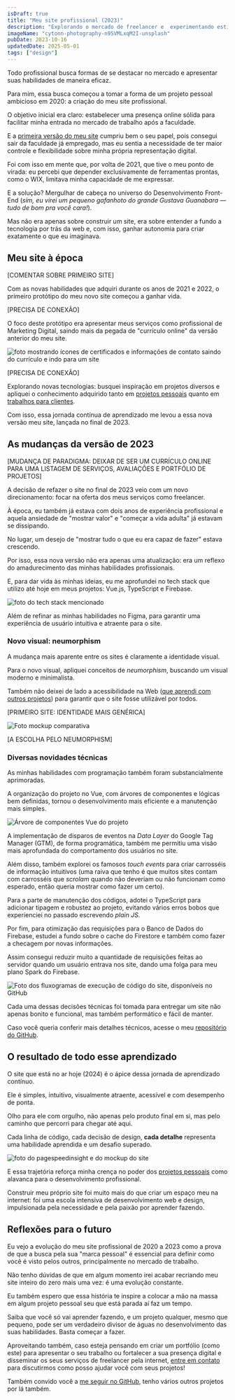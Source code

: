 ```yaml
---
isDraft: true
title: "Meu site profissional (2023)"
description: "Explorando o mercado de freelancer e  experimentando estilos visuais disruptivos no Web Design."
imageName: "cytonn-photography-n95VMLxqM2I-unsplash"
pubDate: 2023-10-16
updatedDate: 2025-05-01
tags: ["design"]
---
```


Todo profissional busca formas de se destacar no mercado e apresentar suas habilidades de maneira eficaz.

Para mim, essa busca começou a tomar a forma de um projeto pessoal ambicioso em 2020: a criação do meu site profissional.

O objetivo inicial era claro: estabelecer uma presença online sólida para facilitar minha entrada no mercado de trabalho após a faculdade.

E a [primeira versão do meu site](/portfolio/meu-site-profissional-2021) cumpriu bem o seu papel, pois consegui sair da faculdade já empregado, mas eu sentia a necessidade de ter maior controle e flexibilidade sobre minha própria representação digital.
 
Foi com isso em mente que, por volta de 2021, que tive o meu ponto de virada: eu percebi que depender exclusivamente de ferramentas prontas, como o WIX, limitava minha capacidade de me expressar.

E a solução? Mergulhar de cabeça no universo do Desenvolvimento Front-End (*sim, eu virei um pequeno gafanhoto do grande Gustava Guanabara — tudo de bom pra você cara!*).

Mas não era apenas sobre construir um site, era sobre entender a fundo a tecnologia por trás da web e, com isso, ganhar autonomia para criar exatamente o que eu imaginava.

## Meu site à época

[COMENTAR SOBRE PRIMEIRO SITE]

Com as novas habilidades que adquiri durante os anos de 2021 e 2022, o primeiro protótipo do meu novo site começou a ganhar vida.

[PRECISA DE CONEXÃO]

O foco deste protótipo era apresentar meus serviços como profissional de Marketing Digital, saindo mais da pegada de "currículo online" da versão anterior do meu site.

![foto mostrando ícones de certificados e informações de contato saindo do currículo e indo para um site](abc)

[PRECISA DE CONEXÃO]

Explorando novas tecnologias: busquei inspiração em projetos diversos e apliquei o conhecimento adquirido tanto em [projetos pessoais](/portfolio/programacao) quanto em [trabalhos para clientes](/trabalhos).

Com isso, essa jornada contínua de aprendizado me levou a essa nova versão meu site, lançada no final de 2023.

## As mudanças da versão de 2023

[MUDANÇA DE PARADIGMA: DEIXAR DE SER UM CURRÍCULO ONLINE PARA UMA LISTAGEM DE SERVIÇOS, AVALIAÇÕES E PORTFÓLIO DE PROJETOS]

A decisão de refazer o site no final de 2023 veio com um novo direcionamento: focar na oferta dos meus serviços como freelancer.

À época, eu também já estava com dois anos de experiência profissional e aquela ansiedade de "mostrar valor" e "começar a vida adulta" já estavam se dissipando.

No lugar, um desejo de "mostrar tudo o que eu era capaz de fazer" estava crescendo.

Por isso, essa nova versão não era apenas uma atualização: era um reflexo do amadurecimento das minhas habilidades profissionais.

E, para dar vida às minhas ideias, eu me aprofundei no tech stack que utilizo até hoje em meus projetos: Vue.js, TypeScript e Firebase.

![foto do tech stack mencionado](abc)

Além de refinar as minhas habilidades no Figma, para garantir uma experiência de usuário intuitiva e atraente para o site.

### Novo visual: neumorphism

A mudança mais aparente entre os sites é claramente a identidade visual.

Para o novo visual, apliquei conceitos de *neumorphism*, buscando um visual moderno e minimalista.

Também não deixei de lado a acessibilidade na Web ([que aprendi com outros projetos](/portfolio/acessibilidade-em-primeiro-lugar-site-para-oftalmologista)) para garantir que o site fosse utilizável por todos.

[PRIMEIRO SITE: IDENTIDADE MAIS GENÉRICA]

![Foto mockup comparativa](abc)

[A ESCOLHA PELO NEUMORPHISM]

### Diversas novidades técnicas

As minhas habilidades com programação também foram substancialmente aprimoradas.

A organização do projeto no Vue, com árvores de componentes e lógicas bem definidas, tornou o desenvolvimento mais eficiente e a manutenção mais simples.

![Árvore de componentes Vue do projeto](abc)

A implementação de disparos de eventos na *Data Layer* do Google Tag Manager (GTM), de forma programática, também me permitiu uma visão mais aprofundada do comportamento dos usuários no site.

Além disso, também explorei os famosos *touch events* para criar carrosséis de informação intuitivos (uma raiva que tenho é que muitos sites contam com carrosséis que *scrolam* quando não deveriam ou não funcionam como esperado, então queria mostrar como fazer um certo).

Para a parte de manutenção dos códigos, adotei o TypeScript para adicionar tipagem e robustez ao projeto, evitando vários erros bobos que experienciei no passado escrevendo *plain JS*.

Por fim, para otimização das requisições para o Banco de Dados do Firebase, estudei a fundo sobre o cache do Firestore e também como fazer a checagem por novas informações.

Assim consegui reduzir muito a quantidade de requisições feitas ao servidor quando um usuário entrava nos site, dando uma folga para meu plano Spark do Firebase.

![Foto dos fluxogramas de execução de código do site, disponíveis no GitHub](abc)

Cada uma dessas decisões técnicas foi tomada para entregar um site não apenas bonito e funcional, mas também performático e fácil de manter.

Caso você queria conferir mais detalhes técnicos, acesse o meu [repositório do GitHub](https://github.com/andremourasantos/andremourasantos.github.io).

## O resultado de todo esse aprendizado

O site que está no ar hoje (2024) é o ápice dessa jornada de aprendizado contínuo.

Ele é simples, intuitivo, visualmente atraente, acessível e com desempenho de ponta.

Olho para ele com orgulho, não apenas pelo produto final em si, mas pelo caminho que percorri para chegar até aqui.

Cada linha de código, cada decisão de design, **cada detalhe** representa uma habilidade aprendida e um desafio superado.

![foto do pagespeedinsight e do mockup do site](abc)

E essa trajetória reforça minha crença no poder dos [projetos pessoais](/portfolio) como alavanca para o desenvolvimento profissional.

Construir meu próprio site foi muito mais do que criar um espaço meu na internet: foi uma escola intensiva de desenvolvimento web e design, impulsionada pela necessidade e pela paixão por aprender fazendo.

## Reflexões para o futuro

Eu vejo a evolução do meu site profissional de 2020 a 2023 como a prova de que a busca pela sua "marca pessoal" é essencial para definir como você é visto pelos outros, principalmente no mercado de trabalho.

Não tenho dúvidas de que em algum momento irei acabar recriando meu site inteiro do zero mais uma vez: é uma evolução constante.

Eu também espero que essa história te inspire a colocar a mão na massa em algum projeto pessoal seu que está parada aí faz um tempo.

Saiba que você só vai aprender fazendo, e um projeto qualquer, mesmo que pequeno, pode ser um verdadeiro divisor de águas no desenvolvimento das suas habilidades. Basta começar a fazer.

Aproveitando também, caso esteja pensando em criar um portfólio (como este) para apresentar o seu trabalho ou fortalecer a sua presença digital e disseminar os seus serviços de freelancer pela internet, [entre em contato](https://api.whatsapp.com/send/?phone=5541935009236&text=Oi%2C%20gostaria%20de%20entrar%20em%20contato%20para%20apresentar%20meu%20projeto) para discutirmos como posso ajudar você com seus projetos!

Também convido você a [me seguir no GitHub](https://github.com/andremourasantos/), tenho vários outros projetos por lá também.